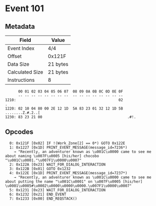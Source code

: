 # Event 101

## Metadata

| Field           | Value    |
|-----------------|----------|
| Event Index     | 4/4      |
| Offset          | 0x121F   |
| Data Size       | 21 bytes |
| Calculated Size | 21 bytes |
| Instructions    | 8        |

```
      00 01 02 03 04 05 06 07  08 09 0A 0B 0C 0D 0E 0F
      -- -- -- -- -- -- -- --  -- -- -- -- -- -- -- --
1210:                                               02                 .
1220: 02 10 04 80 00 2E 12 1D  5A 83 23 01 32 12 1D 5B  ........Z.#.2..[
1230: 83 23 21 00                                       .#!.            
```

## Opcodes

```
  0: 0x121F [0x02] IF !(Work_Zone[2] == 0*) GOTO 0x122E
  1: 0x1227 [0x1D] PRINT_EVENT_MESSAGE(message_id=7236*)
    → "Recently, an adventurer known as \u001C\u0000 came to see me about naming \u007F\u0005 [his/her] chocobo "\u001C\u0001."\u007F1\u0000\u0007"
  2: 0x122A [0x23] WAIT_FOR_DIALOG_INTERACTION
  3: 0x122B [0x01] GOTO 0x1232
  4: 0x122E [0x1D] PRINT_EVENT_MESSAGE(message_id=7237*)
    → "Recently, an adventurer known as \u001C\u0000 came to see me about putting the name "\u001C\u0001" on \u007F\u0005 [his/her] \u0001\u0005#\u0002\u0000\u0000\u0000.\u007F1\u0000\u0007"
  5: 0x1231 [0x23] WAIT_FOR_DIALOG_INTERACTION
  6: 0x1232 [0x21] END_EVENT
  7: 0x1233 [0x00] END_REQSTACK()
```
